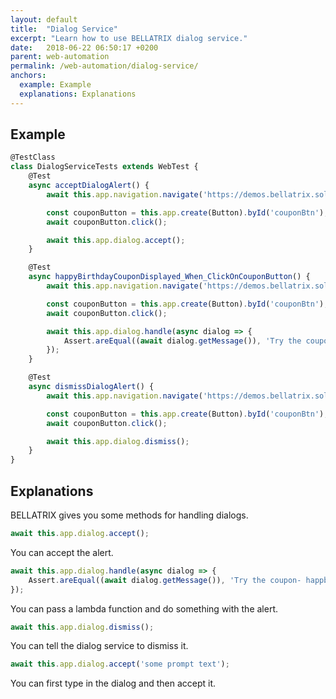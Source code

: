 ```yaml
---
layout: default
title:  "Dialog Service"
excerpt: "Learn how to use BELLATRIX dialog service."
date:   2018-06-22 06:50:17 +0200
parent: web-automation
permalink: /web-automation/dialog-service/
anchors:
  example: Example
  explanations: Explanations
---
```

Example
-------
```typescript
@TestClass
class DialogServiceTests extends WebTest {
    @Test
    async acceptDialogAlert() {
        await this.app.navigation.navigate('https://demos.bellatrix.solutions/welcome/');

        const couponButton = this.app.create(Button).byId('couponBtn');
        await couponButton.click();

        await this.app.dialog.accept();
    }

    @Test
    async happyBirthdayCouponDisplayed_When_ClickOnCouponButton() {
        await this.app.navigation.navigate('https://demos.bellatrix.solutions/welcome/');

        const couponButton = this.app.create(Button).byId('couponBtn');
        await couponButton.click();

        await this.app.dialog.handle(async dialog => {
            Assert.areEqual((await dialog.getMessage()), 'Try the coupon- happbirthday');
        });
    }

    @Test
    async dismissDialogAlert() {
        await this.app.navigation.navigate('https://demos.bellatrix.solutions/welcome/');

        const couponButton = this.app.create(Button).byId('couponBtn');
        await couponButton.click();

        await this.app.dialog.dismiss();
    }
}
```

Explanations
------------
BELLATRIX gives you some methods for handling dialogs.
```typescript
await this.app.dialog.accept();
```
You can accept the alert.
```typescript
await this.app.dialog.handle(async dialog => {
    Assert.areEqual((await dialog.getMessage()), 'Try the coupon- happbirthday');
});
```
You can pass a lambda function and do something with the alert.
```typescript
await this.app.dialog.dismiss();
```
You can tell the dialog service to dismiss it.
```typescript
await this.app.dialog.accept('some prompt text');
```
You can first type in the dialog and then accept it.
